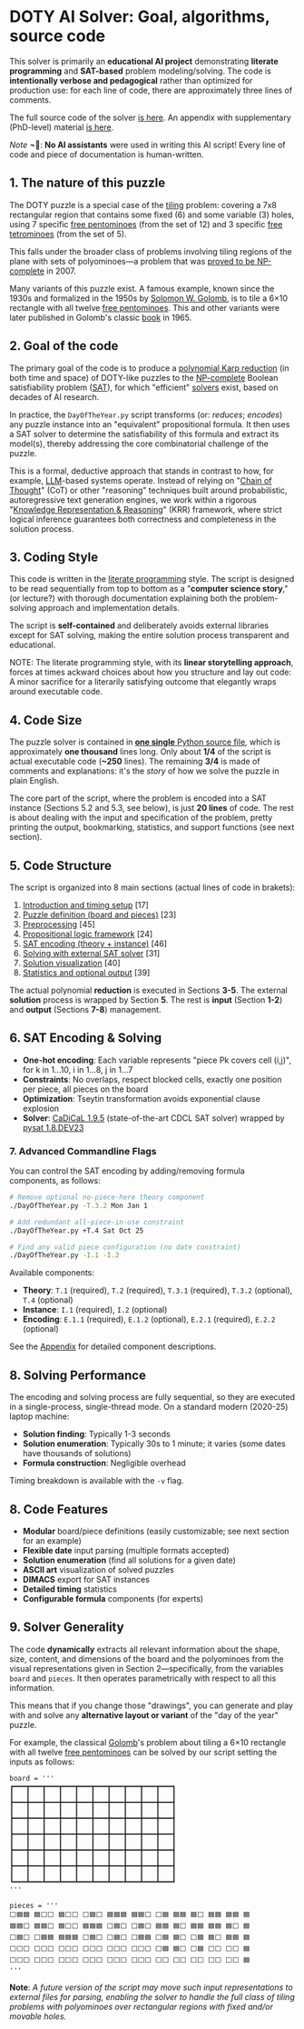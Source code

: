 # DOTY AI Solver: Goal, algorithms, source code

This solver is primarily an **educational AI project** demonstrating **literate programming** and **SAT-based** problem modeling/solving. The code is **intentionally verbose and pedagogical** rather than optimized for production use: for each line of code, there are approximately three lines of comments.

The full source code of the solver [is here](./DayOfTheYear.py). An appendix with supplementary (PhD-level) material [is here](./Appendix.md).

*Note* **¬🤖**: **No AI assistants** were used in writing this AI script! Every line of code and piece of documentation is human-written.

## 1. The nature of this puzzle

The DOTY puzzle is a special case of the [tiling](https://en.wikipedia.org/wiki/Tessellation) problem: covering a 7x8 rectangular region that contains some fixed (6) and some variable (3) holes, using 7 specific [free pentominoes](https://en.wikipedia.org/wiki/Pentomino) (from the set of 12) and 3 specific [free tetrominoes](https://en.wikipedia.org/wiki/Tetromino) (from the set of 5).

This falls under the broader class of problems involving tiling regions of the plane with sets of polyominoes—a problem that was [proved to be NP-complete](https://link.springer.com/article/10.1007/s00373-007-0713-4) in 2007.

Many variants of this puzzle exist. A famous example, known since the 1930s and formalized in the 1950s by [Solomon W. Golomb](https://en.wikipedia.org/wiki/Solomon_W._Golomb), is to tile a 6×10 rectangle with all twelve [free pentominoes](https://en.wikipedia.org/wiki/Pentomino). This and other variants were later published in Golomb's classic [book](https://en.wikipedia.org/wiki/Polyominoes:_Puzzles,_Patterns,_Problems,_and_Packings) in 1965.

## 2. Goal of the code

The primary goal of the code is to produce a [polynomial Karp reduction](https://en.wikipedia.org/wiki/Polynomial-time_reduction) (in both time and space) of DOTY-like puzzles to the [NP-complete](https://en.wikipedia.org/wiki/NP-completeness) Boolean satisfiability problem ([SAT](https://en.wikipedia.org/wiki/Boolean_satisfiability_problem)), for which "efficient" [solvers](https://en.wikipedia.org/wiki/SAT_solver) exist, based on decades of AI research.

In practice, the ``DayOfTheYear.py`` script transforms (or: *reduces*; *encodes*) any puzzle instance into an "equivalent" propositional formula. It then uses a SAT solver to determine the satisfiability of this formula and extract its model(s), thereby addressing the core combinatorial challenge of the puzzle.

This is a formal, deductive approach that stands in contrast to how, for example, [LLM](https://en.wikipedia.org/wiki/Large_language_model)-based systems operate. Instead of relying on "[Chain of Thought](https://en.wikipedia.org/wiki/Prompt_engineering#Chain-of-thought)" (CoT) or other "reasoning" techniques built around probabilistic, autoregressive text generation engines, we work within a rigorous "[Knowledge Representation & Reasoning](https://en.wikipedia.org/wiki/Knowledge_representation_and_reasoning)" (KRR) framework, where strict logical inference guarantees both correctness and completeness in the solution process.

## 3. Coding Style

This code is written in the [literate programming](https://en.wikipedia.org/wiki/Literate_programming) style. The script is designed to be read sequentially from top to bottom as a "**computer science story**," (or lecture?) with thorough documentation explaining both the problem-solving approach and implementation details.

The script is **self-contained** and deliberately avoids external libraries except for SAT solving, making the entire solution process transparent and educational.

NOTE: The literate programming style, with its **linear storytelling approach**, forces at times ackward choices about how you structure and lay out code: A minor sacrifice for a literarily satisfying outcome that elegantly wraps around executable code.

## 4. Code Size

The puzzle solver is contained in [**one single** Python source file](https://github.com/mabene/doty/blob/main/DayOfTheYear.py), which is approximately **one thousand** lines long. Only about **1/4** of the script is actual executable code (**~250** lines). The remaining **3/4** is made of comments and explanations: it's the *story* of how we solve the puzzle in plain English.

The core part of the script, where the problem is encoded into a SAT instance (Sections 5.2 and 5.3, see below), is just **20 lines** of code. The rest is about dealing with the input and specification of the problem, pretty printing the output, bookmarking, statistics, and support functions (see next section).
  
## 5. Code Structure

The script is organized into 8 main sections (actual lines of code in brakets):

1. [Introduction and timing setup](https://github.com/mabene/doty/blob/318e7d920f4f893d9b29e4ecdcbd9eec0abdafc2/DayOfTheYear.py#L27-L101) [17]
2. [Puzzle definition (board and pieces)](https://github.com/mabene/doty/blob/318e7d920f4f893d9b29e4ecdcbd9eec0abdafc2/DayOfTheYear.py#L104-L183) [23]
3. [Preprocessing](https://github.com/mabene/doty/blob/318e7d920f4f893d9b29e4ecdcbd9eec0abdafc2/DayOfTheYear.py#L186-L348) [45]
4. [Propositional logic framework](https://github.com/mabene/doty/blob/318e7d920f4f893d9b29e4ecdcbd9eec0abdafc2/DayOfTheYear.py#L351-L469) [24]
5. [SAT encoding (theory + instance)](https://github.com/mabene/doty/blob/318e7d920f4f893d9b29e4ecdcbd9eec0abdafc2/DayOfTheYear.py#L472-L630) [46]
6. [Solving with external SAT solver](https://github.com/mabene/doty/blob/318e7d920f4f893d9b29e4ecdcbd9eec0abdafc2/DayOfTheYear.py#L633-L731) [31]
7. [Solution visualization](https://github.com/mabene/doty/blob/318e7d920f4f893d9b29e4ecdcbd9eec0abdafc2/DayOfTheYear.py#L734-L831) [40]
8. [Statistics and optional output](https://github.com/mabene/doty/blob/318e7d920f4f893d9b29e4ecdcbd9eec0abdafc2/DayOfTheYear.py#L834-L1024) [39]

The actual polynomial **reduction** is executed in Sections **3-5**. The external **solution** process is wrapped by Section **5**. The rest is **input** (Section **1-2**) and **output** (Sections **7-8**) management.

## 6. SAT Encoding & Solving

- **One-hot encoding**: Each variable represents "piece Pk covers cell (i,j)", for k in 1...10, i in 1...8, j in 1...7
- **Constraints**: No overlaps, respect blocked cells, exactly one position per piece, all pieces on the board
- **Optimization**: Tseytin transformation avoids exponential clause explosion
- **Solver**: [CaDiCaL 1.9.5](https://github.com/arminbiere/cadical) (state-of-the-art CDCL SAT solver) wrapped by [pysat 1.8.DEV23](https://pysathq.github.io)

### 7. Advanced Commandline Flags

You can control the SAT encoding by adding/removing formula components, as follows:

```bash
# Remove optional no-piece-here theory component
./DayOfTheYear.py -T.3.2 Mon Jan 1

# Add redundant all-piece-in-use constraint
./DayOfTheYear.py +T.4 Sat Oct 25

# Find any valid piece configuration (no date constraint)
./DayOfTheYear.py -I.1 -I.2
```

Available components:
- **Theory**: `T.1` (required), `T.2` (required), `T.3.1` (required), `T.3.2` (optional), `T.4` (optional)
- **Instance**: `I.1` (required), `I.2` (optional)
- **Encoding**: `E.1.1` (required), `E.1.2` (optional), `E.2.1` (required), `E.2.2` (optional)

See the [Appendix](./Appendix.md) for detailed component descriptions.

## 8. Solving Performance

The encoding and solving process are fully sequential, so they are executed in a single-process, single-thread mode. On a standard modern (2020-25) laptop machine:

- **Solution finding**: Typically 1-3 seconds
- **Solution enumeration**: Typically 30s to 1 minute; it varies (some dates have thousands of solutions)
- **Formula construction**: Negligible overhead

Timing breakdown is available with the `-v` flag.

## 8. Code Features

- **Modular** board/piece definitions (easily customizable; see next section for an example)
- **Flexible date** input parsing (multiple formats accepted)
- **Solution enumeration** (find all solutions for a given date)
- **ASCII art** visualization of solved puzzles
- **DIMACS** export for SAT instances
- **Detailed timing** statistics
- **Configurable formula** components (for experts)

## 9. Solver Generality

The code **dynamically** extracts all relevant information about the shape, size, content, and dimensions of the board and the polyominoes from the visual representations given in Section 2—specifically, from the variables ``board`` and ``pieces``. It then operates parametrically with respect to all this information.

This means that if you change those "drawings", you can generate and play with and solve any **alternative layout or variant** of the "day of the year" puzzle.

For example, the classical [Golomb](https://en.wikipedia.org/wiki/Solomon_W._Golomb)'s problem about tiling a 6×10 rectangle with all twelve [free pentominoes](https://en.wikipedia.org/wiki/Pentomino) can be solved by our script setting the inputs as follows:

    board = '''
    ┏━━━┳━━━┳━━━┳━━━┳━━━┳━━━┳━━━┳━━━┳━━━┳━━━┓
    ┃   ┃   ┃   ┃   ┃   ┃   ┃   ┃   ┃   ┃   ┃
    ┣━━━╋━━━╋━━━╋━━━╋━━━╋━━━╋━━━╋━━━╋━━━╋━━━┫
    ┃   ┃   ┃   ┃   ┃   ┃   ┃   ┃   ┃   ┃   ┃
    ┣━━━╋━━━╋━━━╋━━━╋━━━╋━━━╋━━━╋━━━╋━━━╋━━━┫
    ┃   ┃   ┃   ┃   ┃   ┃   ┃   ┃   ┃   ┃   ┃
    ┣━━━╋━━━╋━━━╋━━━╋━━━╋━━━╋━━━╋━━━╋━━━╋━━━┫
    ┃   ┃   ┃   ┃   ┃   ┃   ┃   ┃   ┃   ┃   ┃
    ┣━━━╋━━━╋━━━╋━━━╋━━━╋━━━╋━━━╋━━━╋━━━╋━━━┫
    ┃   ┃   ┃   ┃   ┃   ┃   ┃   ┃   ┃   ┃   ┃
    ┣━━━╋━━━╋━━━╋━━━╋━━━╋━━━╋━━━╋━━━╋━━━╋━━━┫
    ┃   ┃   ┃   ┃   ┃   ┃   ┃   ┃   ┃   ┃   ┃
    ┗━━━┻━━━┻━━━┻━━━┻━━━┻━━━┻━━━┻━━━┻━━━┻━━━┛
    '''

    pieces = '''
    ⬜️🟦🟦 🟦⬜️⬜️ 🟦⬜️⬜️ ⬜️🟦⬜️ 🟦🟦🟦 🟦🟦⬜️ ⬜️🟦 🟦🟦 🟦⬜️ 🟦🟦 🟦🟦 🟦
    🟦🟦⬜️ 🟦🟦⬜️ 🟦⬜️⬜️ 🟦🟦🟦 ⬜️🟦⬜️ ⬜️🟦⬜️ 🟦🟦 🟦⬜️ 🟦🟦 🟦🟦 🟦⬜️ 🟦
    ⬜️🟦⬜️ ⬜️🟦🟦 🟦🟦🟦 ⬜️🟦⬜️ ⬜️🟦⬜️ ⬜️🟦🟦 ⬜️🟦 🟦⬜️ ⬜️🟦 🟦⬜️ 🟦🟦 🟦
    ⬜️⬜️⬜️ ⬜️⬜️⬜️ ⬜️⬜️⬜️ ⬜️⬜️⬜️ ⬜️⬜️⬜️ ⬜️⬜️⬜️ ⬜️🟦 🟦⬜️ ⬜️🟦 ⬜️⬜️ ⬜️⬜️ 🟦
    ⬜️⬜️⬜️ ⬜️⬜️⬜️ ⬜️⬜️⬜️ ⬜️⬜️⬜️ ⬜️⬜️⬜️ ⬜️⬜️⬜️ ⬜️⬜️ ⬜️⬜️ ⬜️⬜️ ⬜️⬜️ ⬜️⬜️ 🟦
    '''

**Note**: *A future version of the script may move such input representations to external files for parsing, enabling the solver to handle the full class of tiling problems with polyominoes over rectangular regions with fixed and/or movable holes.*
